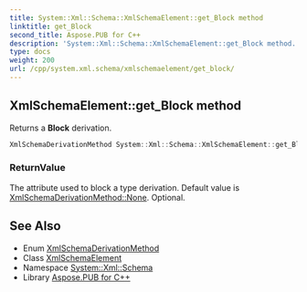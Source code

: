 ```yaml
---
title: System::Xml::Schema::XmlSchemaElement::get_Block method
linktitle: get_Block
second_title: Aspose.PUB for C++
description: 'System::Xml::Schema::XmlSchemaElement::get_Block method. Returns a Block derivation in C++.'
type: docs
weight: 200
url: /cpp/system.xml.schema/xmlschemaelement/get_block/
---
```

## XmlSchemaElement::get_Block method


Returns a **Block** derivation.

```cpp
XmlSchemaDerivationMethod System::Xml::Schema::XmlSchemaElement::get_Block()
```


### ReturnValue

The attribute used to block a type derivation. Default value is [XmlSchemaDerivationMethod::None](../../xmlschemaderivationmethod/). Optional.

## See Also

* Enum [XmlSchemaDerivationMethod](../../xmlschemaderivationmethod/)
* Class [XmlSchemaElement](../)
* Namespace [System::Xml::Schema](../../)
* Library [Aspose.PUB for C++](../../../)
